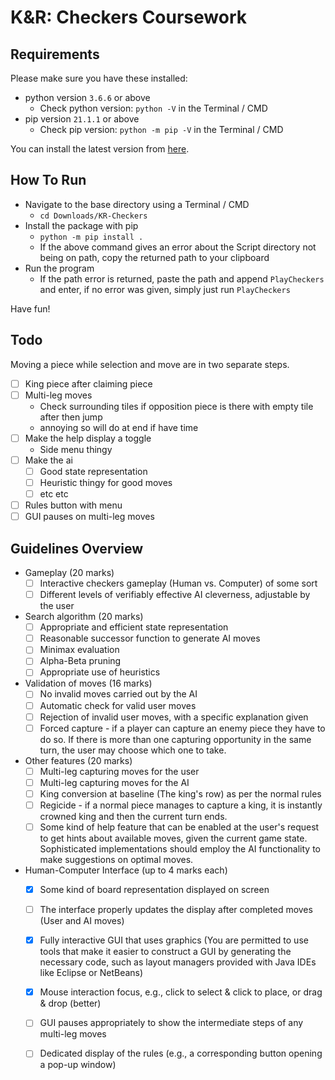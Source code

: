 # K&R: Checkers Coursework

## Requirements
Please make sure you have these installed:
- python version `3.6.6` or above
    - Check python version: `python -V` in the Terminal / CMD
- pip version `21.1.1` or above
    - Check pip version: `python -m pip -V` in the Terminal / CMD

 You can install the latest version from [here](https://www.python.org/downloads/).

## How To Run
- Navigate to the base directory using a Terminal / CMD
    - `cd Downloads/KR-Checkers`
- Install the package with pip
    - `python -m pip install .`
    - If the above command gives an error about the Script directory not being on path, copy the returned path to your clipboard
- Run the program
    - If the path error is returned, paste the path and append `PlayCheckers` and enter, if no error was given, simply just run `PlayCheckers`

Have fun!

## Todo
Moving a piece while selection and move are in two separate steps.

- [ ] King piece after claiming piece
- [ ] Multi-leg moves
    - Check surrounding tiles if opposition piece is there with empty tile after then jump
    - annoying so will do at end if have time
- [ ] Make the help display a toggle
    - Side menu thingy
- [ ] Make the ai
    - [ ] Good state representation
    - [ ] Heuristic thingy for good moves
    - [ ] etc etc 
- [ ] Rules button with menu
- [ ] GUI pauses on multi-leg moves

## Guidelines Overview
- Gameplay (20 marks) 
    - [ ] Interactive checkers gameplay (Human vs. Computer) of some sort 
    - [ ] Different levels of verifiably effective AI cleverness, adjustable by the user  
 
- Search algorithm (20 marks) 
    - [ ] Appropriate and efficient state representation 
    - [ ] Reasonable successor function to generate AI moves 
    - [ ] Minimax evaluation 
    - [ ] Alpha-Beta pruning 
    - [ ] Appropriate use of heuristics  

- Validation of moves (16 marks) 
    - [ ] No invalid moves carried out by the AI 
    - [ ] Automatic check for valid user moves 
    - [ ] Rejection of invalid user moves, with a specific explanation given 
    - [ ] Forced capture - if a player can capture an enemy piece they have to do so. If there is more than one capturing opportunity in the same turn, the user may choose which one to take.  

- Other features (20 marks) 
    - [ ] Multi-leg capturing moves for the user 
    - [ ] Multi-leg capturing moves for the AI 
    - [ ] King conversion at baseline (The king's row) as per the normal rules 
    - [ ] Regicide - if a normal piece manages to capture a king, it is instantly crowned king and then the current turn ends. 
    - [ ] Some kind of help feature that can be enabled at the user's request to get hints about available moves, given the current game state. Sophisticated implementations should employ the AI functionality to make suggestions on optimal moves. 
 
- Human-Computer Interface (up to 4 marks each)  
    - [x] Some kind of board representation displayed on screen 
    - [ ] The interface properly updates the display after completed moves (User and AI moves) 
    - [x] Fully interactive GUI that uses graphics (You are permitted to use tools that make it easier to construct a GUI by generating the necessary code, such as layout managers provided with Java IDEs like Eclipse or NetBeans)  
    - [x] Mouse interaction focus, e.g., click to select & click to place, or drag & drop (better) 
    - [ ] GUI pauses appropriately to show the intermediate steps of any multi-leg moves 
    - [ ] Dedicated display of the rules (e.g., a corresponding button opening a pop-up window) 

